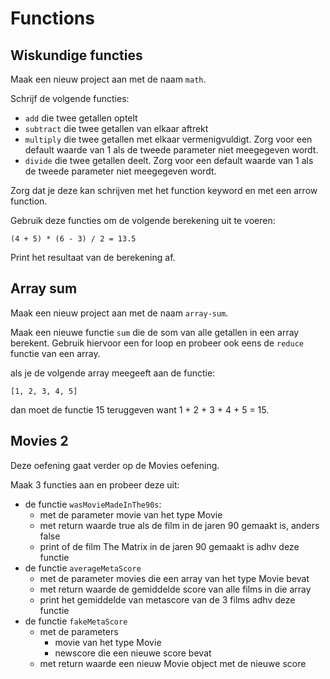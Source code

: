 # Functions

## Wiskundige functies

Maak een nieuw project aan met de naam `math`.

Schrijf de volgende functies:
- `add` die twee getallen optelt
- `subtract` die twee getallen van elkaar aftrekt
- `multiply` die twee getallen met elkaar vermenigvuldigt. Zorg voor een default waarde van 1 als de tweede parameter niet meegegeven wordt.
- `divide` die twee getallen deelt. Zorg voor een default waarde van 1 als de tweede parameter niet meegegeven wordt.

Zorg dat je deze kan schrijven met het function keyword en met een arrow function.

Gebruik deze functies om de volgende berekening uit te voeren:
```
(4 + 5) * (6 - 3) / 2 = 13.5
```

Print het resultaat van de berekening af.

## Array sum

Maak een nieuw project aan met de naam `array-sum`.

Maak een nieuwe functie `sum` die de som van alle getallen in een array berekent. Gebruik hiervoor een for loop en probeer ook eens de `reduce` functie van een array.

als je de volgende array meegeeft aan de functie:

```
[1, 2, 3, 4, 5]
```

dan moet de functie 15 teruggeven want 1 + 2 + 3 + 4 + 5 = 15.

## Movies 2

Deze oefening gaat verder op de Movies oefening. 

Maak 3 functies aan en probeer deze uit:
- de functie `wasMovieMadeInThe90s`: 
  - met de parameter movie van het type Movie
  - met return waarde true als de film in de jaren 90 gemaakt is, anders false
  - print of de film The Matrix in de jaren 90 gemaakt is adhv deze functie
- de functie `averageMetaScore` 
  - met de parameter movies die een array van het type Movie bevat
  - met return waarde de gemiddelde score van alle films in die array 
  - print het gemiddelde van metascore van de 3 films adhv deze functie 
- de functie `fakeMetaScore`
  - met de parameters
    - movie van het type Movie 
    - newscore die een nieuwe score bevat
  - met return waarde een nieuw Movie object met de nieuwe score
